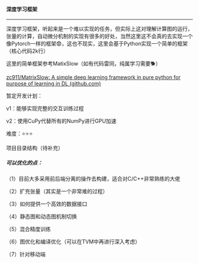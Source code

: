 #### 深度学习框架

------

深度学习框架，听起来是一个难以实现的任务，但实际上这对理解计算图的运行，张量的计算，自动微分机制的实现有很多的好处，当然这里这不会真的去实现一个像Pytorch一样的框架😨，这也不现实，这里会基于Python实现一个简单的框架（核心代码2k行）

这里的简单框架参考MatixSlow（如有代码雷同，纯属学习需要🐕）

[zc911/MatrixSlow: A simple deep learning framework in pure python for purpose of learning in DL (github.com)](https://github.com/zc911/MatrixSlow)

暂定开发计划：

v1：能够实现完整的交互训练过程

v2：使用CuPy代替所有的NumPy进行GPU加速

难度：⭐⭐⭐



项目目录结构（待补充）





##### 可以优化的点：

（1）目前大多采用前后端分离的操作去构建，适合对C/C++非常熟练的大佬

（2）扩充张量（其实是一个非常难的过程）

（3）如何提供一个高效的数据接口

（4）静态图和动态图机制切换

（5）混合精度训练

（6）图优化和编译优化（可以在TVM中再进行深入考虑）

（7）针对移动端

